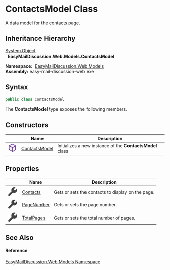 ContactsModel Class
===================
A data model for the contacts page.


Inheritance Hierarchy
---------------------
[System.Object][1]  
  **EasyMailDiscussion.Web.Models.ContactsModel**  

  **Namespace:**  [EasyMailDiscussion.Web.Models][2]  
  **Assembly:** easy-mail-discussion-web.exe

Syntax
------

```csharp
public class ContactsModel
```

The **ContactsModel** type exposes the following members.


Constructors
------------

|                  | Name               | Description                                               |
| ---------------- | ------------------ | --------------------------------------------------------- |
| ![Public method] | [ContactsModel][3] | Initializes a new instance of the **ContactsModel** class |


Properties
----------

|                    | Name            | Description                                       |
| ------------------ | --------------- | ------------------------------------------------- |
| ![Public property] | [Contacts][4]   | Gets or sets the contacts to display on the page. |
| ![Public property] | [PageNumber][5] | Gets or sets the page number.                     |
| ![Public property] | [TotalPages][6] | Gets or sets the total number of pages.           |


See Also
--------

#### Reference
[EasyMailDiscussion.Web.Models Namespace][2]  

[1]: https://docs.microsoft.com/dotnet/api/system.object
[2]: ../README.md
[3]: _ctor.md
[4]: Contacts.md
[5]: PageNumber.md
[6]: TotalPages.md
[Public method]: ../../icons/pubmethod.svg "Public method"
[Public property]: ../../icons/pubproperty.svg "Public property"
